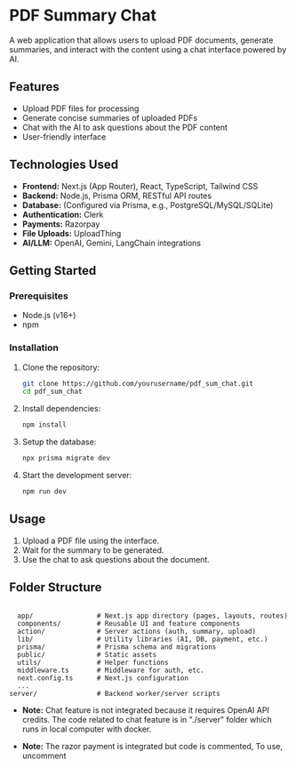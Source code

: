 # PDF Summary Chat

A web application that allows users to upload PDF documents, generate summaries, and interact with the content using a chat interface powered by AI.


## Features

- Upload PDF files for processing
- Generate concise summaries of uploaded PDFs
- Chat with the AI to ask questions about the PDF content
- User-friendly interface

## Technologies Used

- **Frontend:** Next.js (App Router), React, TypeScript, Tailwind CSS
- **Backend:** Node.js, Prisma ORM, RESTful API routes
- **Database:** (Configured via Prisma, e.g., PostgreSQL/MySQL/SQLite)
- **Authentication:** Clerk
- **Payments:** Razorpay
- **File Uploads:** UploadThing
- **AI/LLM:** OpenAI, Gemini, LangChain integrations

## Getting Started

### Prerequisites

- Node.js (v16+)
- npm

### Installation

1. Clone the repository:
    ```bash
    git clone https://github.com/yourusername/pdf_sum_chat.git
    cd pdf_sum_chat
    ```
2. Install dependencies:
    ```bash
    npm install
    ```
3. Setup the database:
    ```bash
    npx prisma migrate dev
    ```

4. Start the development server:
    ```bash
    npm run dev
    ```


## Usage

1. Upload a PDF file using the interface.
2. Wait for the summary to be generated.
3. Use the chat to ask questions about the document.

## Folder Structure

```

  app/                # Next.js app directory (pages, layouts, routes)
  components/         # Reusable UI and feature components
  action/             # Server actions (auth, summary, upload)
  lib/                # Utility libraries (AI, DB, payment, etc.)
  prisma/             # Prisma schema and migrations
  public/             # Static assets
  utils/              # Helper functions
  middleware.ts       # Middleware for auth, etc.
  next.config.ts      # Next.js configuration
  ...
server/               # Backend worker/server scripts
```

- **Note:** Chat feature is not integrated because it requires OpenAI API credits. The code related to chat feature is in "./server" folder which runs in local computer with docker.

- **Note:** The razor payment is integrated but code is commented, To use, uncomment 



